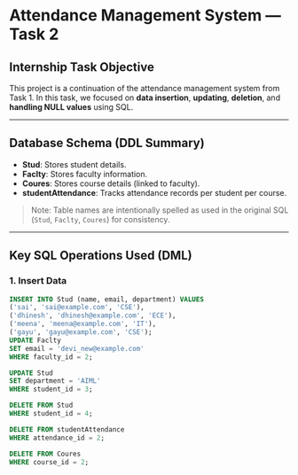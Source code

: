 #  Attendance Management System — Task 2

##  Internship Task Objective

This project is a continuation of the attendance management system from Task 1. In this task, we focused on **data insertion**, **updating**, **deletion**, and **handling NULL values** using SQL.

---

##  Database Schema (DDL Summary)

- **Stud**: Stores student details.
- **Faclty**: Stores faculty information.
- **Coures**: Stores course details (linked to faculty).
- **studentAttendance**: Tracks attendance records per student per course.

>  Note: Table names are intentionally spelled as used in the original SQL (`Stud`, `Faclty`, `Coures`) for consistency.

---

##  Key SQL Operations Used (DML)

###  1. Insert Data
```sql
INSERT INTO Stud (name, email, department) VALUES
('sai', 'sai@example.com', 'CSE'),
('dhinesh', 'dhinesh@example.com', 'ECE'),
('meena', 'meena@example.com', 'IT'),
('gayu', 'gayu@example.com', 'CSE');
UPDATE Faclty
SET email = 'devi_new@example.com'
WHERE faculty_id = 2;

UPDATE Stud
SET department = 'AIML'
WHERE student_id = 3;

DELETE FROM Stud
WHERE student_id = 4;

DELETE FROM studentAttendance
WHERE attendance_id = 2;

DELETE FROM Coures
WHERE course_id = 2;
